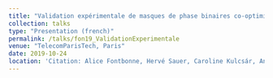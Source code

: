```yaml
---
title: "Validation expérimentale de masques de phase binaires co-optimisés pour l'augmentation de la profondeur de champ"
collection: talks
type: "Presentation (french)"
permalink: /talks/fon19_ValidationExperimentale
venue: "TelecomParisTech, Paris"
date: 2019-10-24
location: 'Citation: Alice Fontbonne, Hervé Sauer, Caroline Kulcsár, Anne-Lise Coutrot, François Goudail. Validation expérimentale de masques de phase binaires co-optimisés pour l''augmentation de la profondeur de champ. <a href="https://www.gdr-isis.fr/index.php/reunion/401/">Journée Co-conception : capteurs hybrides et algorithmes pour des systèmes innovants.</a> (Gdr-isis), October 2019, Paris, France'
---
```


